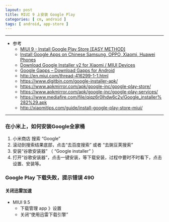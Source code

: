 ```yaml
---
layout: post
title: MIUI 9 上安装 Google Play
categories: [ cm, android ]
tags: [ android, app-store ]
---
```


---

* 参考
  * [MIUI 9 - Install Google Play Store [EASY METHOD]](http://en.miui.com/thread-724110-1-1.html)
  * [Install Google Apps on Chinese Samsung, OPPO, Xiaomi, Huawei Phones](http://www.teamandroid.com/2017/06/21/install-google-apps-on-chinese-samsung-oppo-xiaomi-huawei-phones/)
  * [Download Google Installer v2 for Xiaomi / MIUI Devices](http://www.teamandroid.com/2017/06/21/download-google-installer-v2/)
  * [Google Gapps – Download Gapps for Android](http://www.teamandroid.com/gapps/)
  * <http://en.miui.com/thread-416299-1-1.html>
  * <https://www.digitbin.com/google-installer-apk/>
  * <https://www.apkmirror.com/apk/google-inc/google-play-store/>
  * <https://www.apkmirror.com/apk/google-inc/google-play-services/>
  * <https://www.mediafire.com/file/qiqz6r0lhdw6c2v/Google_installer%282%29.apk>
  * <http://xiaomitips.com/guide/install-google-play-store-miui/>

---


### 在小米上，如何安装Google全家桶

1. 小米商店 搜索 “Google”
2. 滚动到搜索结果底部，点击“去百度搜索” 或者 “去豌豆荚搜索”
3. 安装“谷歌安装器” （ “Google installer” ）
4. 打开“谷歌安装器”，点击一键安装，等下载安装，过程中要时不时看下，点击设置、安装等。


### Google Play 下载失败，提示错误 490

#### 关闭迅雷加速

* MIUI 9.5
  * 下载管理 app 》设置 
  * 关闭“使用迅雷下载引擎”

































































































































































































